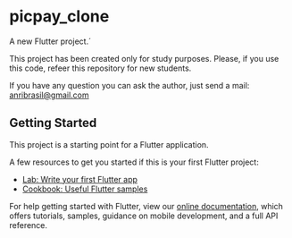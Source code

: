 # picpay_clone

A new Flutter project.´

This project has been created only for study purposes. Please, if you use this code, refeer this repository for new students.

If you have any question you can ask the author, just send a mail: anribrasil@gmail.com


## Getting Started

This project is a starting point for a Flutter application.

A few resources to get you started if this is your first Flutter project:

- [Lab: Write your first Flutter app](https://flutter.dev/docs/get-started/codelab)
- [Cookbook: Useful Flutter samples](https://flutter.dev/docs/cookbook)

For help getting started with Flutter, view our 
[online documentation](https://flutter.dev/docs), which offers tutorials, 
samples, guidance on mobile development, and a full API reference.
